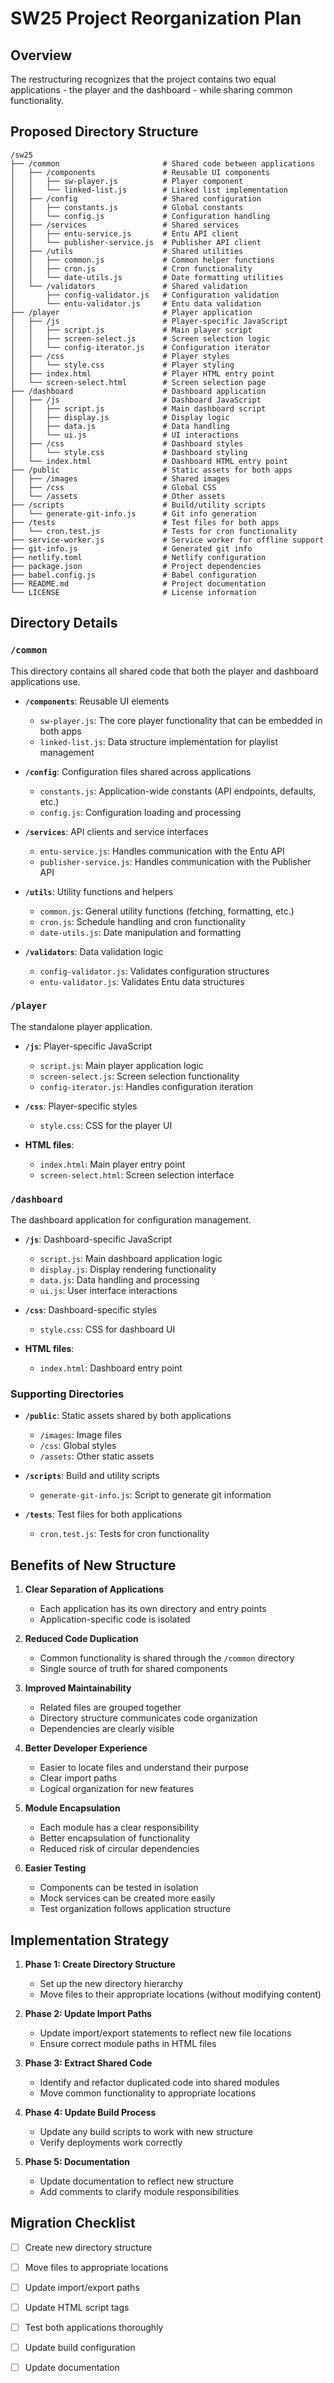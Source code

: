 # SW25 Project Reorganization Plan

## Overview

The restructuring recognizes that the project contains two equal applications - the player and the dashboard - while sharing common functionality.

## Proposed Directory Structure

``` text
/sw25
├── /common                       # Shared code between applications
│   ├── /components               # Reusable UI components
│   │   ├── sw-player.js          # Player component
│   │   └── linked-list.js        # Linked list implementation
│   ├── /config                   # Shared configuration
│   │   ├── constants.js          # Global constants 
│   │   └── config.js             # Configuration handling
│   ├── /services                 # Shared services
│   │   ├── entu-service.js       # Entu API client
│   │   └── publisher-service.js  # Publisher API client
│   ├── /utils                    # Shared utilities
│   │   ├── common.js             # Common helper functions
│   │   ├── cron.js               # Cron functionality
│   │   └── date-utils.js         # Date formatting utilities
│   └── /validators               # Shared validation
│       ├── config-validator.js   # Configuration validation
│       └── entu-validator.js     # Entu data validation
├── /player                       # Player application
│   ├── /js                       # Player-specific JavaScript
│   │   ├── script.js             # Main player script
│   │   ├── screen-select.js      # Screen selection logic
│   │   └── config-iterator.js    # Configuration iterator
│   ├── /css                      # Player styles
│   │   └── style.css             # Player styling
│   ├── index.html                # Player HTML entry point
│   └── screen-select.html        # Screen selection page
├── /dashboard                    # Dashboard application
│   ├── /js                       # Dashboard JavaScript
│   │   ├── script.js             # Main dashboard script
│   │   ├── display.js            # Display logic
│   │   ├── data.js               # Data handling
│   │   └── ui.js                 # UI interactions
│   ├── /css                      # Dashboard styles
│   │   └── style.css             # Dashboard styling
│   └── index.html                # Dashboard HTML entry point
├── /public                       # Static assets for both apps
│   ├── /images                   # Shared images
│   ├── /css                      # Global CSS
│   └── /assets                   # Other assets
├── /scripts                      # Build/utility scripts
│   └── generate-git-info.js      # Git info generation
├── /tests                        # Test files for both apps
│   └── cron.test.js              # Tests for cron functionality
├── service-worker.js             # Service worker for offline support
├── git-info.js                   # Generated git info
├── netlify.toml                  # Netlify configuration
├── package.json                  # Project dependencies
├── babel.config.js               # Babel configuration
├── README.md                     # Project documentation
└── LICENSE                       # License information
```

## Directory Details

### `/common`

This directory contains all shared code that both the player and dashboard applications use.

- **`/components`**: Reusable UI elements
  - `sw-player.js`: The core player functionality that can be embedded in both apps
  - `linked-list.js`: Data structure implementation for playlist management

- **`/config`**: Configuration files shared across applications
  - `constants.js`: Application-wide constants (API endpoints, defaults, etc.)
  - `config.js`: Configuration loading and processing

- **`/services`**: API clients and service interfaces
  - `entu-service.js`: Handles communication with the Entu API
  - `publisher-service.js`: Handles communication with the Publisher API

- **`/utils`**: Utility functions and helpers
  - `common.js`: General utility functions (fetching, formatting, etc.)
  - `cron.js`: Schedule handling and cron functionality
  - `date-utils.js`: Date manipulation and formatting

- **`/validators`**: Data validation logic
  - `config-validator.js`: Validates configuration structures
  - `entu-validator.js`: Validates Entu data structures

### `/player`

The standalone player application.

- **`/js`**: Player-specific JavaScript
  - `script.js`: Main player application logic
  - `screen-select.js`: Screen selection functionality
  - `config-iterator.js`: Handles configuration iteration

- **`/css`**: Player-specific styles
  - `style.css`: CSS for the player UI

- **HTML files**:
  - `index.html`: Main player entry point
  - `screen-select.html`: Screen selection interface

### `/dashboard`

The dashboard application for configuration management.

- **`/js`**: Dashboard-specific JavaScript
  - `script.js`: Main dashboard application logic
  - `display.js`: Display rendering functionality
  - `data.js`: Data handling and processing
  - `ui.js`: User interface interactions

- **`/css`**: Dashboard-specific styles
  - `style.css`: CSS for dashboard UI

- **HTML files**:
  - `index.html`: Dashboard entry point

### Supporting Directories

- **`/public`**: Static assets shared by both applications
  - `/images`: Image files
  - `/css`: Global styles
  - `/assets`: Other static assets

- **`/scripts`**: Build and utility scripts
  - `generate-git-info.js`: Script to generate git information

- **`/tests`**: Test files for both applications
  - `cron.test.js`: Tests for cron functionality

## Benefits of New Structure

1. **Clear Separation of Applications**
   - Each application has its own directory and entry points
   - Application-specific code is isolated

2. **Reduced Code Duplication**
   - Common functionality is shared through the `/common` directory
   - Single source of truth for shared components

3. **Improved Maintainability**
   - Related files are grouped together
   - Directory structure communicates code organization
   - Dependencies are clearly visible

4. **Better Developer Experience**
   - Easier to locate files and understand their purpose
   - Clear import paths
   - Logical organization for new features

5. **Module Encapsulation**
   - Each module has a clear responsibility
   - Better encapsulation of functionality
   - Reduced risk of circular dependencies

6. **Easier Testing**
   - Components can be tested in isolation
   - Mock services can be created more easily
   - Test organization follows application structure

## Implementation Strategy

1. **Phase 1: Create Directory Structure**
   - Set up the new directory hierarchy
   - Move files to their appropriate locations (without modifying content)

2. **Phase 2: Update Import Paths**
   - Update import/export statements to reflect new file locations
   - Ensure correct module paths in HTML files

3. **Phase 3: Extract Shared Code**
   - Identify and refactor duplicated code into shared modules
   - Move common functionality to appropriate locations

4. **Phase 4: Update Build Process**
   - Update any build scripts to work with new structure
   - Verify deployments work correctly

5. **Phase 5: Documentation**
   - Update documentation to reflect new structure
   - Add comments to clarify module responsibilities

## Migration Checklist

- [ ] Create new directory structure
- [ ] Move files to appropriate locations
- [ ] Update import/export paths
- [ ] Update HTML script tags
- [ ] Test both applications thoroughly
- [ ] Update build configuration
- [ ] Update documentation

